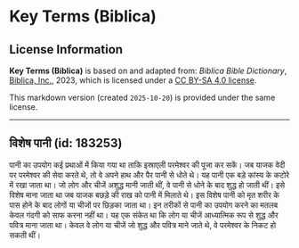 # Key Terms (Biblica)

## License Information

**Key Terms (Biblica)** is based on and adapted from: _Biblica Bible Dictionary_, [Biblica, Inc.](https://www.biblica.com/), 2023, which is licensed under a [CC BY-SA 4.0 license](https://creativecommons.org/licenses/by-sa/4.0/legalcode.en).

This markdown version (created `2025-10-20`) is provided under the same license.



--------------------------------

## विशेष पानी (id: 183253)

पानी का उपयोग कई प्रथाओं में किया गया था ताकि इस्राएली परमेश्वर की पूजा कर सकें। जब याजक वेदी पर परमेश्वर की सेवा करते थे, तो वे अपने हाथ और पैर पानी से धोते थे। यह पानी एक बड़े कांस्य के कटोरे में रखा जाता था। जो लोग और चीजें अशुद्ध मानी जाती थीं, वे पानी से धोने के बाद शुद्ध हो जाती थीं। इसे विशेष माना जाता था जब याजक बछड़े की राख को पानी में मिलाते थे। इस विशेष पानी को मृत शरीर के पास होने के बाद लोगों या चीजों पर छिड़का जाता था। इन तरीकों से पानी का उपयोग करने का मतलब केवल गंदगी को साफ करना नहीं था। यह एक संकेत था कि लोग या चीजें आध्यात्मिक रूप से शुद्ध और पवित्र माना जाता था। केवल वे लोग या चीजें जो शुद्ध और पवित्र माने जाते थे, वे परमेश्वर के निकट हो सकती थीं।


